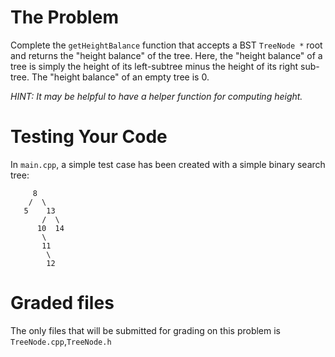 # The Problem

Complete the `getHeightBalance` function that accepts a BST `TreeNode *` root and returns the "height balance" of the tree. Here, the "height balance" of a tree is simply the height of its left-subtree minus the height of its right sub-tree. The "height balance" of an empty tree is 0.

_HINT: It may be helpful to have a helper function for computing height._

# Testing Your Code

In `main.cpp`, a simple test case has been created with a simple binary search tree:

```
     8
    /  \
   5    13
       /  \
      10  14
       \
       11
        \
        12
```

# Graded files

The only files that will be submitted for grading on this problem is `TreeNode.cpp`,`TreeNode.h`
